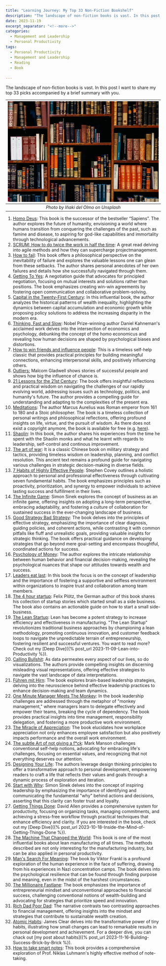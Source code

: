 ```yaml
---
title: "Learning Journey: My Top 33 Non-Fiction Bookshelf"
description: "The landscape of non-fiction books is vast. In this post I want to share my top 33 picks accompanied by a brief summary with you."
date: 2023-11-19
excerpt_separator: "<!--more-->"
categories:
  - Management and Leadership
  - Personal Productivity
tags:
  - Personal Productivity
  - Management and Leadership
  - Reading
  - Book

---
```

The landscape of non-fiction books is vast. In this post I want to share my top 33 picks accompanied by a brief summary with you.

| ![image](/assets/images/inaki-del-olmo-bookshelf-unsplash.jpg) |
|:--:|
| *Photo by Iñaki del Olmo on Unsplash* |

1. [Homo Deus](https://amzn.to/46cWZ4D): This book is the successor of the bestseller “Sapiens”. The author explores the future of humanity, envisioning a world where humans transition from conquering the challenges of the past, such as famine and disease, to aspiring for god-like capabilities and immortality through technological advancements.
2. [SCRUM: How to do twice the work in half the time](https://amzn.to/46J8WQI): A great read delving into agile methods and how they can supercharge projectmanagement.
3. [How to fail](https://amzn.to/40PMS4N): This book offers a philosophical perspective on the inevitability of failure and explores the valuable lessons one can glean from these setbacks. The author shares personal anecdotes of her own failures and details how she successfully navigated through them.
4. [Getting To Yes](https://amzn.to/3MEmvJ6): A negotiation guide that advocates for principled negotiation, focusing on mutual interests and solutions rather than positions. The book emphasizes creating win-win agreements by fostering open communication and collaborative problem-solving.
5. [Capital in the Twenty-First Century](https://amzn.to/40wx6eR): In this influential book, the author analyzes the historical patterns of wealth inequality, highlighting the dynamics between capital accumulation and economic growth while proposing policy solutions to address the increasing disparity in the modern era.
6. [Thinking, Fast and Slow](https://amzn.to/46iVUs8): Nobel Prize-winning author Daniel Kahneman's acclaimed work delves into the intersection of economics and psychology, debunking the concept of the homo economicus and revealing how human decisions are shaped by psychological biases and distortions.
7. [How to win friends and influence people](https://amzn.to/46WyKZ5): This is a timeless self-help classic that provides practical principles for building meaningful connections, enhancing interpersonal skills, and positively influencing others.
8. [Outliers:](https://amzn.to/46XYNQ5) Malcom Gladwell shows stories of successful people and shows how big the influence of chance is.
9. [21 Lessons for the 21st Century](https://amzn.to/3ucf6dx): The book offers insightful reflections and practical wisdom on navigating the challenges of our rapidly evolving world, addressing issues such as technology, politics, and humanity's future. The author provides a compelling guide for understanding and adapting to the complexities of the present era.
10. [Meditations](https://www.gutenberg.org/ebooks/2680): The author Marcus Aurelius was Roman emperor from 161 to 180 and a Stoic philosopher. The book is a timeless collection of personal writings and philosophical reflections, offering profound insights on life, virtue, and the pursuit of wisdom. As there does not exist a copyright anymore, the book is available for free (e.g. [here](https://www.gutenberg.org/ebooks/2680)).
11. [Shaolin](https://amzn.to/3FXtvgu): In this book, the author shares his experiences from the time he spent with the Shaolin monks and what he learnt with regards to leadership, self-control and continous improvement.
12. [The art of war](https://amzn.to/3QRSzvj): It is a classic Chinese book on military strategy and tactics, providing timeless wisdom on leadership, planning, and conflict resolution. This ancient text remains a profound guide for navigating various challenges in strategic decision-making in diverse fields.
13. [7 Habits of Highly Effective People](https://amzn.to/45DhUh0): Stephen Covey outlines a holistic approach to personal and professional effectiveness through cultivating seven fundamental habits. The book emphasizes principles such as proactivity, prioritization, and synergy to empower individuals to achieve lasting success and fulfillment in their lives.
14. [The Infinite Game](https://amzn.to/47sYk8e): Simon Sinek explores the concept of business as an infinite game, offering insights on adopting a long-term perspective, embracing adaptability, and fostering a culture of collaboration for sustained success in the ever-changing landscape of business.
15. [Good Strategy Bad Strategy](https://amzn.to/3u4Zicp): The book delves into the principles of effective strategy, emphasizing the importance of clear diagnosis, guiding policies, and coherent actions, while contrasting it with common pitfalls like fluff and unrealistic goals, providing valuable insights for strategic thinking. The book offers practical guidance on developing strategies that go beyond mere goal-setting and encompass thoughtful, coordinated actions for success.
16. [Psychology of Money](https://amzn.to/3Gfuhpj): The author explores the intricate relationship between human behavior and financial decision-making, revealing the psychological nuances that shape our attitudes towards wealth and success.
17. [Leaders eat last](https://amzn.to/40xUnwM): In this book the focus is on the concept of leadership and the importance of fostering a supportive and selfless environment within organizations to inspire trust and collaboration among team members.
18. [The 4 hour startup](https://amzn.to/3SFhHa2): Felix Plötz, the German author of this book shares his collection of startup stories which started small as a side business. The book also contains an actionable guide on how to start a small side-business.
19. [The Lean Startup](https://amzn.to/3Mal2tB): Lean has become a potent strategy to increase efficiency and effectiveness in manufacturing. "The Lean Startup" revolutionizes traditional business approaches by championing a lean methodology, promoting continuous innovation, and customer feedback loops to navigate the unpredictable terrain of entrepreneurship, fostering resilient and successful ventures. You want to read more? Check out my [Deep Dive]({% post_url 2023-11-09-Lean-into-Productivity %}).
20. [Calling Bullshit](https://amzn.to/46b8DNd): As data permeates every aspect of our lives, so do visualizations. The authors provide compelling insights on discerning misleading visual representations, offering effective strategies to navigate the vast landscape of data interpretations.
21. [Führen mit Hirn](https://amzn.to/3uisD37): The book explores brain-based leadership strategies, delving into the neuroscience behind effective leadership practices to enhance decision-making and team dynamics.
22. [One Minute Manager Meets The Monkey](https://amzn.to/3SAZZ7E): In the book leadership challenges are addressed through the metaphor of "monkey management," where managers learn to delegate effectively and empower their teams, breaking the cycle of dependency. The book provides practical insights into time management, responsibility delegation, and fostering a more productive work environment.
23. [The Miracle of Appreciation](https://amzn.to/4762Yt6): The book elucidates how workplace appreciation not only enhances employee satisfaction but also positively impacts performance and the overall work environment.
24. [The subtle Art of not giving a f*ck](https://amzn.to/46BoPIR): Mark Manson challenges conventional self-help notions, advocating for embracing life's challenges, focusing on essential values, and recognizing that not everything deserves our attention.
25. [Designing Your Life](https://amzn.to/3svbgf7): The authors leverage design thinking principles to offer a transformative approach to personal development, empowering readers to craft a life that reflects their values and goals through a dynamic process of exploration and iteration.
26. [Start with Why](https://amzn.to/49v2Ncj): Simon Sinek delves into the concept of inspiring leadership by emphasizing the importance of identifying and communicating the fundamental "why" behind actions and decisions, asserting that this clarity can foster trust and loyalty.
27. [Getting Things Done](https://amzn.to/3tM3NbC): David Allen provides a comprehensive system for productivity, focusing on organizing tasks, managing commitments, and achieving a stress-free workflow through practical techniques that enhance efficiency and clarity. If you are interested in the book, check out my [Deep Dive]({% post_url 2023-10-18-Inside-the-Mind-of-Getting-Things-Done %}).
28. [The Machine That Changed the World](https://amzn.to/3QQUVe1): This book is one of the most influential books about lean manufacturing of all times. The methods described are not only interesting for the manufacturing industry, but can be also applied in personal productivity.
29. [Man's Search For Meaning](https://amzn.to/40y9juO): The book by Viktor Frankl is a profound exploration of the human experience in the face of suffering, drawing from his experiences in Nazi concentration camps. The book delves into the psychological resilience that can be found through finding purpose and meaning, even in the midst of the harshest circumstances.
30. [The Millionaire Fastlane](https://amzn.to/3Qz77yS): The book emphasizes the importance of entrepreneurial mindset and unconventional approaches to financial success, challenging conventional notions of wealth-building and advocating for strategies that prioritize speed and innovation.
31. [Rich Dad Poor Dad](https://amzn.to/40Bt5FT): The narrative contrasts two contrasting approaches to financial management, offering insights into the mindset and strategies that contribute to sustainable wealth creation.
32. [Atomic Habits](https://amzn.to/3u7uvfl): James Clear delves into the transformative power of tiny habits, illustrating how small changes can lead to remarkable results in personal development and achievement. For a deeper dive, you can chack out [my post about habits]({% post_url 2023-11-16-Building-Success-Brick-by-Brick %}).
33. [How to take smart notes](https://amzn.to/474bCIC): This book provides a comprehensive exploration of Prof. Niklas Luhmann's highly effective method of note-taking.